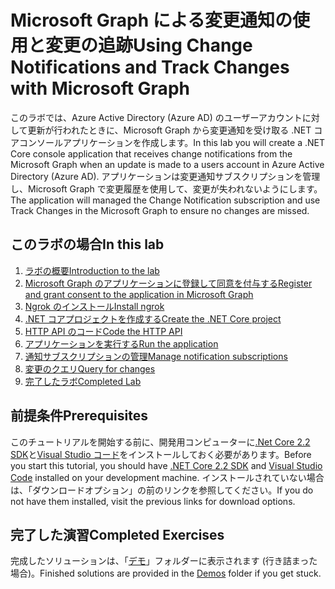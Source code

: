 # <a name="using-change-notifications-and-track-changes-with-microsoft-graph"></a><span data-ttu-id="9a34c-101">Microsoft Graph による変更通知の使用と変更の追跡</span><span class="sxs-lookup"><span data-stu-id="9a34c-101">Using Change Notifications and Track Changes with Microsoft Graph</span></span>

<span data-ttu-id="9a34c-102">このラボでは、Azure Active Directory (Azure AD) のユーザーアカウントに対して更新が行われたときに、Microsoft Graph から変更通知を受け取る .NET コアコンソールアプリケーションを作成します。</span><span class="sxs-lookup"><span data-stu-id="9a34c-102">In this lab you will create a .NET Core console application that receives change notifications from the Microsoft Graph when an update is made to a users account in Azure Active Directory (Azure AD).</span></span> <span data-ttu-id="9a34c-103">アプリケーションは変更通知サブスクリプションを管理し、Microsoft Graph で変更履歴を使用して、変更が失われないようにします。</span><span class="sxs-lookup"><span data-stu-id="9a34c-103">The application will managed the Change Notification subscription and use Track Changes in the Microsoft Graph to ensure no changes are missed.</span></span>

## <a name="in-this-lab"></a><span data-ttu-id="9a34c-104">このラボの場合</span><span class="sxs-lookup"><span data-stu-id="9a34c-104">In this lab</span></span>

1. [<span data-ttu-id="9a34c-105">ラボの概要</span><span class="sxs-lookup"><span data-stu-id="9a34c-105">Introduction to the lab</span></span>](./tutorial/01_intro.md)
1. [<span data-ttu-id="9a34c-106">Microsoft Graph のアプリケーションに登録して同意を付与する</span><span class="sxs-lookup"><span data-stu-id="9a34c-106">Register and grant consent to the application in Microsoft Graph</span></span>](./tutorial/02_create-app.md)
1. [<span data-ttu-id="9a34c-107">Ngrok のインストール</span><span class="sxs-lookup"><span data-stu-id="9a34c-107">Install ngrok</span></span>](./tutorial/03_ngrok.md)
1. [<span data-ttu-id="9a34c-108">.NET コアプロジェクトを作成する</span><span class="sxs-lookup"><span data-stu-id="9a34c-108">Create the .NET Core project</span></span>](./tutorial/04_create-project.md)
1. [<span data-ttu-id="9a34c-109">HTTP API のコード</span><span class="sxs-lookup"><span data-stu-id="9a34c-109">Code the HTTP API</span></span>](./tutorial/05_add-code.md)
1. [<span data-ttu-id="9a34c-110">アプリケーションを実行する</span><span class="sxs-lookup"><span data-stu-id="9a34c-110">Run the application</span></span>](./tutorial/06_run.md)
1. [<span data-ttu-id="9a34c-111">通知サブスクリプションの管理</span><span class="sxs-lookup"><span data-stu-id="9a34c-111">Manage notification subscriptions</span></span>](./tutorial/07_subbscription-management.md)
1. [<span data-ttu-id="9a34c-112">変更のクエリ</span><span class="sxs-lookup"><span data-stu-id="9a34c-112">Query for changes</span></span>](./tutorial/08_deltaquery.md)
1. [<span data-ttu-id="9a34c-113">完了したラボ</span><span class="sxs-lookup"><span data-stu-id="9a34c-113">Completed Lab</span></span>](./tutorial/09_completed.md)

## <a name="prerequisites"></a><span data-ttu-id="9a34c-114">前提条件</span><span class="sxs-lookup"><span data-stu-id="9a34c-114">Prerequisites</span></span>

<span data-ttu-id="9a34c-115">このチュートリアルを開始する前に、開発用コンピューターに[.Net Core 2.2 SDK](https://dotnet.microsoft.com/download)と[Visual Studio コード](https://code.visualstudio.com/)をインストールしておく必要があります。</span><span class="sxs-lookup"><span data-stu-id="9a34c-115">Before you start this tutorial, you should have [.NET Core 2.2 SDK](https://dotnet.microsoft.com/download) and [Visual Studio Code](https://code.visualstudio.com/) installed on your development machine.</span></span> <span data-ttu-id="9a34c-116">インストールされていない場合は、「ダウンロードオプション」の前のリンクを参照してください。</span><span class="sxs-lookup"><span data-stu-id="9a34c-116">If you do not have them installed, visit the previous links for download options.</span></span>

## <a name="completed-exercises"></a><span data-ttu-id="9a34c-117">完了した演習</span><span class="sxs-lookup"><span data-stu-id="9a34c-117">Completed Exercises</span></span>

<span data-ttu-id="9a34c-118">完成したソリューションは、「[デモ](./Demos)」フォルダーに表示されます (行き詰まった場合)。</span><span class="sxs-lookup"><span data-stu-id="9a34c-118">Finished solutions are provided in the [Demos](./Demos) folder if you get stuck.</span></span>